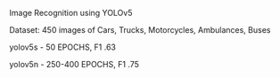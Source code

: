 Image Recognition using YOLOv5

Dataset: 450 images of Cars, Trucks, Motorcycles, Ambulances, Buses

yolov5s - 50 EPOCHS, F1 .63

yolov5n - 250-400 EPOCHS, F1 .75
